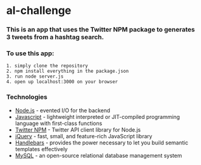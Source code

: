 # al-challenge

### This is an app that uses the Twitter NPM package to generates 3 tweets from a hashtag search.

### To use this app: 
	1. simply clone the repository
	2. npm install everything in the package.json
	3. run node server.js
	4. open up localhost:3000 on your browser


### Technologies
* [Node.js](https://nodejs.org/en/) - evented I/O for the backend
* [Javascript](https://developer.mozilla.org/en-US/docs/Web/JavaScript) - lightweight interpreted or JIT-compiled programming language with first-class functions
* [Twitter NPM](https://www.npmjs.com/package/twitter) - Twitter API client library for Node.js
* [jQuery](https://jquery.com/) - fast, small, and feature-rich JavaScript library
* [Handlebars](http://handlebarsjs.com/) - provides the power necessary to let you build semantic templates effectively
* [MySQL](https://www.mysql.com/) - an open-source relational database management system

